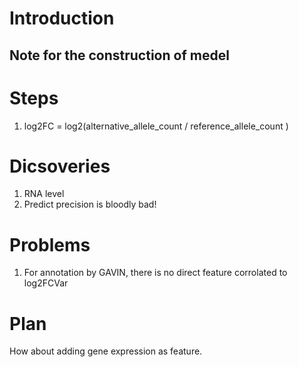 # Introduction
## Note for the construction of medel

# Steps
1. log2FC = log2(alternative_allele_count / reference_allele_count )

# Dicsoveries
1. RNA level
2. Predict precision is bloodly bad!

# Problems
1. For annotation by GAVIN, there is no direct feature corrolated to log2FCVar


# Plan
How about adding gene expression as feature.